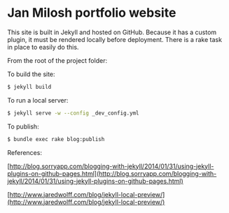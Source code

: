 # Jan Milosh portfolio website

This site is built in Jekyll and hosted on GitHub. Because it has a custom plugin, it must be rendered locally before deployment. There is a rake task in place to easily do this.

From the root of the project folder:

To build the site:

```sh
$ jekyll build
```

To run a local server:

```sh
$ jekyll serve -w --config _dev_config.yml
```

To publish:

```sh
$ bundle exec rake blog:publish
 ```

References:

[http://blog.sorryapp.com/blogging-with-jekyll/2014/01/31/using-jekyll-plugins-on-github-pages.html](http://blog.sorryapp.com/blogging-with-jekyll/2014/01/31/using-jekyll-plugins-on-github-pages.html)

[http://www.jaredwolff.com/blog/jekyll-local-preview/](http://www.jaredwolff.com/blog/jekyll-local-preview/)
